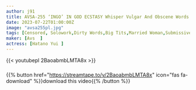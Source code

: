 ```yaml
---
author: j91
title: AVSA-255 ‘INGO’ IN GOD ECSTASY Whisper Vulgar And Obscene Words And Dominate Men’s Lower Bodies! Lewd Slut Dirty Talk Yui Hatano
date: 2023-07-22T01:00:00Z
image: "avsa255pl.jpg"
tags: [Censored, Solowork,Dirty Words,Big Tits,Married Woman,Submissive Men,Bitch	]
maker: [Avs  ]
actress: [Hatano Yui ]
---
```



{{< youtubepl 2BaoabmbLMTA8x >}}
###

{{% button href="https://streamtape.to/v/2BaoabmbLMTA8x" icon="fas fa-download" %}}download this video{{% /button %}}
